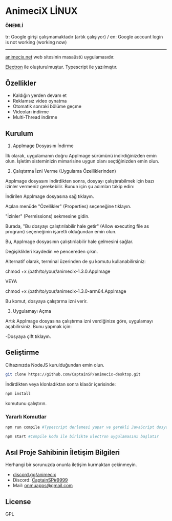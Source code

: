 # AnimeciX LİNUX

#### ÖNEMLİ

tr: Google girişi çalışmamaktadır (artık çalışıyor)
/ en: Google account login is not working (working now)

-------

[animecix.net](https://animecix.net) web sitesinin masaüstü uygulamasıdır.

[Electron](https://www.electronjs.org/)  ile oluşturulmuştur. Typescript ile yazılmıştır.

## Özellikler
- Kaldığın yerden devam et
- Reklamsız video oynatma
- Otomatik sonraki bölüme geçme
- Videoları indirme
- Multi-Thread indirme

## Kurulum

1. AppImage Dosyasını İndirme

İlk olarak, uygulamanın doğru AppImage sürümünü indirdiğinizden emin olun. İşletim sisteminizin mimarisine uygun olanı seçtiğinizden emin olun.

2. Çalıştırma İzni Verme (Uygulama Özelliklerinden)

AppImage dosyasını indirdikten sonra, dosyayı çalıştırabilmek için bazı izinler vermeniz gerekebilir. Bunun için şu adımları takip edin:

 İndirilen AppImage dosyasına sağ tıklayın.
 
 Açılan menüde "Özellikler" (Properties) seçeneğine tıklayın.
 
 "İzinler" (Permissions) sekmesine gidin.
 
 Burada, "Bu dosyayı çalıştırılabilir hale getir" (Allow executing file as program) seçeneğinin işaretli olduğundan emin olun.
 
 Bu, AppImage dosyasının çalıştırılabilir hale gelmesini sağlar.
 
 Değişiklikleri kaydedin ve pencereden çıkın.

Alternatif olarak, terminal üzerinden de şu komutu kullanabilirsiniz:

chmod +x /path/to/your/animecix-1.3.0.AppImage  

VEYA

chmod +x /path/to/your/animecix-1.3.0-arm64.AppImage 

Bu komut, dosyaya çalıştırma izni verir.

3. Uygulamayı Açma

Artık AppImage dosyasına çalıştırma izni verdiğinize göre, uygulamayı açabilirsiniz. Bunu yapmak için:

 -Dosyaya çift tıklayın.

## Geliştirme

Cihazınızda NodeJS kurulduğundan emin olun.

```sh
git clone https://github.com/CaptainSP/animecix-desktop.git
```
İndirdikten veya klonladıktan sonra klasör içerisinde:

```sh
npm install
```
komutunu çalıştırın.

### Yararlı Komutlar

```sh
npm run compile #Typescript derlemesi yapar ve gerekli JavaScript dosyalarını oluşturur.
```

```sh
npm start #Compile kodu ile birlikte Electron uygulamasını başlatır
```

## Asıl Proje Sahibinin İletişim Bilgileri

Herhangi bir sorunuzda onunla iletişim kurmaktan çekinmeyin.

- [discord.gg/animecix](https://discord.com/invite/animecix) 
- Discord: [CaptainSP#9999](https://discord.com/users/344220078465744896)
- Mail: [onmuapps@gmail.com](mailto://onmuapps@gmail.com) 

## License

GPL
